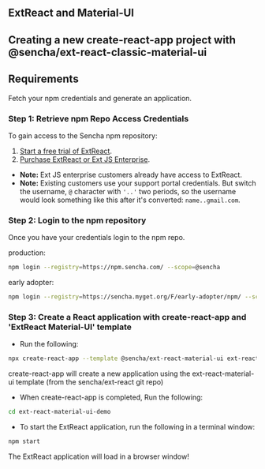 ## ExtReact and Material-UI

## Creating a new create-react-app project with @sencha/ext-react-classic-material-ui

## Requirements
Fetch your npm credentials and generate an application.

### Step 1: Retrieve npm Repo Access Credentials
To gain access to the Sencha npm repository:

1. [Start a free trial of ExtReact](https://www.sencha.com/products/extreact/evaluate/).
2. [Purchase ExtReact or Ext JS Enterprise](https://www.sencha.com/store/).

* **Note:** Ext JS enterprise customers already have access to ExtReact.
* **Note:** Existing customers use your support portal credentials. But switch the username, `@` character with `'..'` two periods, so the username would look something like this after it's converted: `name..gmail.com`.

### Step 2: Login to the npm repository
Once you have your credentials login to the npm repo.

production:

```sh
npm login --registry=https://npm.sencha.com/ --scope=@sencha
```

early adopter:

```sh
npm login --registry=https://sencha.myget.org/F/early-adopter/npm/ --scope=@sencha
```

### Step 3: Create a React application with create-react-app and 'ExtReact Material-UI' template

- Run the following:

```sh
npx create-react-app --template @sencha/ext-react-material-ui ext-react-material-ui-demo
```

create-react-app will create a new application using the ext-react-material-ui template
(from the sencha/ext-react git repo)

- When create-react-app is completed, Run the following:

```sh
cd ext-react-material-ui-demo
```

- To start the ExtReact application, run the following in a terminal window:

```sh
npm start
```

The ExtReact application will load in a browser window!
